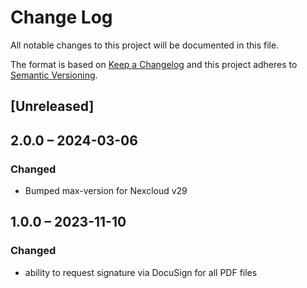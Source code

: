 # Change Log
All notable changes to this project will be documented in this file.

The format is based on [Keep a Changelog](http://keepachangelog.com/)
and this project adheres to [Semantic Versioning](http://semver.org/).

## [Unreleased]

## 2.0.0 – 2024-03-06

### Changed

* Bumped max-version for Nexcloud v29

## 1.0.0 – 2023-11-10

### Changed

* ability to request signature via DocuSign for all PDF files
